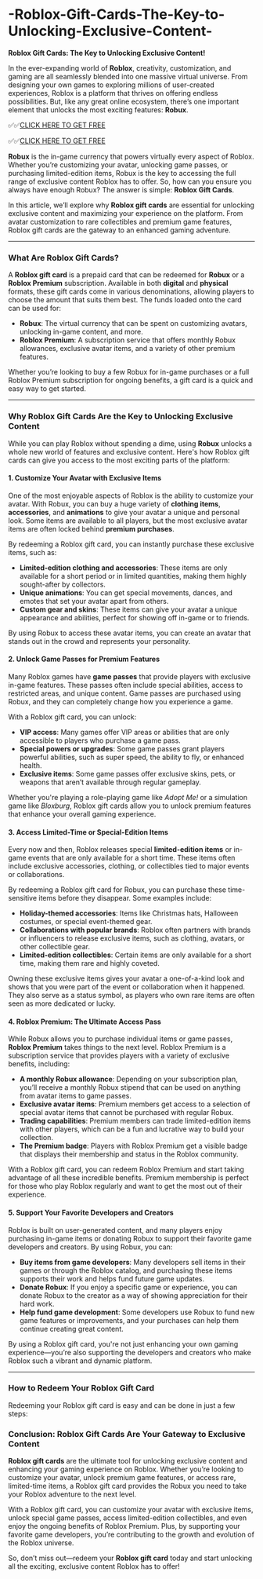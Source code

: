 # -Roblox-Gift-Cards-The-Key-to-Unlocking-Exclusive-Content-

**Roblox Gift Cards: The Key to Unlocking Exclusive Content!**

In the ever-expanding world of **Roblox**, creativity, customization, and gaming are all seamlessly blended into one massive virtual universe. From designing your own games to exploring millions of user-created experiences, Roblox is a platform that thrives on offering endless possibilities. But, like any great online ecosystem, there’s one important element that unlocks the most exciting features: **Robux**.

✅✅[CLICK HERE TO GET FREE](https://tinyurl.com/ycy7cnvj)

✅✅[CLICK HERE TO GET FREE](https://tinyurl.com/ycy7cnvj)

**Robux** is the in-game currency that powers virtually every aspect of Roblox. Whether you’re customizing your avatar, unlocking game passes, or purchasing limited-edition items, Robux is the key to accessing the full range of exclusive content Roblox has to offer. So, how can you ensure you always have enough Robux? The answer is simple: **Roblox Gift Cards**.

In this article, we’ll explore why **Roblox gift cards** are essential for unlocking exclusive content and maximizing your experience on the platform. From avatar customization to rare collectibles and premium game features, Roblox gift cards are the gateway to an enhanced gaming adventure.

---

### **What Are Roblox Gift Cards?**

A **Roblox gift card** is a prepaid card that can be redeemed for **Robux** or a **Roblox Premium** subscription. Available in both **digital** and **physical** formats, these gift cards come in various denominations, allowing players to choose the amount that suits them best. The funds loaded onto the card can be used for:

- **Robux**: The virtual currency that can be spent on customizing avatars, unlocking in-game content, and more.
- **Roblox Premium**: A subscription service that offers monthly Robux allowances, exclusive avatar items, and a variety of other premium features.

Whether you’re looking to buy a few Robux for in-game purchases or a full Roblox Premium subscription for ongoing benefits, a gift card is a quick and easy way to get started.

---

### **Why Roblox Gift Cards Are the Key to Unlocking Exclusive Content**

While you can play Roblox without spending a dime, using **Robux** unlocks a whole new world of features and exclusive content. Here's how Roblox gift cards can give you access to the most exciting parts of the platform:

#### **1. Customize Your Avatar with Exclusive Items**

One of the most enjoyable aspects of Roblox is the ability to customize your avatar. With Robux, you can buy a huge variety of **clothing items**, **accessories**, and **animations** to give your avatar a unique and personal look. Some items are available to all players, but the most exclusive avatar items are often locked behind **premium purchases**.

By redeeming a Roblox gift card, you can instantly purchase these exclusive items, such as:

- **Limited-edition clothing and accessories**: These items are only available for a short period or in limited quantities, making them highly sought-after by collectors.
- **Unique animations**: You can get special movements, dances, and emotes that set your avatar apart from others.
- **Custom gear and skins**: These items can give your avatar a unique appearance and abilities, perfect for showing off in-game or to friends.

By using Robux to access these avatar items, you can create an avatar that stands out in the crowd and represents your personality.

#### **2. Unlock Game Passes for Premium Features**

Many Roblox games have **game passes** that provide players with exclusive in-game features. These passes often include special abilities, access to restricted areas, and unique content. Game passes are purchased using Robux, and they can completely change how you experience a game.

With a Roblox gift card, you can unlock:

- **VIP access**: Many games offer VIP areas or abilities that are only accessible to players who purchase a game pass.
- **Special powers or upgrades**: Some game passes grant players powerful abilities, such as super speed, the ability to fly, or enhanced health.
- **Exclusive items**: Some game passes offer exclusive skins, pets, or weapons that aren’t available through regular gameplay.

Whether you're playing a role-playing game like *Adopt Me!* or a simulation game like *Bloxburg*, Roblox gift cards allow you to unlock premium features that enhance your overall gaming experience.

#### **3. Access Limited-Time or Special-Edition Items**

Every now and then, Roblox releases special **limited-edition items** or in-game events that are only available for a short time. These items often include exclusive accessories, clothing, or collectibles tied to major events or collaborations.

By redeeming a Roblox gift card for Robux, you can purchase these time-sensitive items before they disappear. Some examples include:

- **Holiday-themed accessories**: Items like Christmas hats, Halloween costumes, or special event-themed gear.
- **Collaborations with popular brands**: Roblox often partners with brands or influencers to release exclusive items, such as clothing, avatars, or other collectible gear.
- **Limited-edition collectibles**: Certain items are only available for a short time, making them rare and highly coveted.

Owning these exclusive items gives your avatar a one-of-a-kind look and shows that you were part of the event or collaboration when it happened. They also serve as a status symbol, as players who own rare items are often seen as more dedicated or lucky.

#### **4. Roblox Premium: The Ultimate Access Pass**

While Robux allows you to purchase individual items or game passes, **Roblox Premium** takes things to the next level. Roblox Premium is a subscription service that provides players with a variety of exclusive benefits, including:

- **A monthly Robux allowance**: Depending on your subscription plan, you’ll receive a monthly Robux stipend that can be used on anything from avatar items to game passes.
- **Exclusive avatar items**: Premium members get access to a selection of special avatar items that cannot be purchased with regular Robux.
- **Trading capabilities**: Premium members can trade limited-edition items with other players, which can be a fun and lucrative way to build your collection.
- **The Premium badge**: Players with Roblox Premium get a visible badge that displays their membership and status in the Roblox community.

With a Roblox gift card, you can redeem Roblox Premium and start taking advantage of all these incredible benefits. Premium membership is perfect for those who play Roblox regularly and want to get the most out of their experience.

#### **5. Support Your Favorite Developers and Creators**

Roblox is built on user-generated content, and many players enjoy purchasing in-game items or donating Robux to support their favorite game developers and creators. By using Robux, you can:

- **Buy items from game developers**: Many developers sell items in their games or through the Roblox catalog, and purchasing these items supports their work and helps fund future game updates.
- **Donate Robux**: If you enjoy a specific game or experience, you can donate Robux to the creator as a way of showing appreciation for their hard work.
- **Help fund game development**: Some developers use Robux to fund new game features or improvements, and your purchases can help them continue creating great content.

By using a Roblox gift card, you're not just enhancing your own gaming experience—you’re also supporting the developers and creators who make Roblox such a vibrant and dynamic platform.

---

### **How to Redeem Your Roblox Gift Card**

Redeeming your Roblox gift card is easy and can be done in just a few steps:


### **Conclusion: Roblox Gift Cards Are Your Gateway to Exclusive Content**

**Roblox gift cards** are the ultimate tool for unlocking exclusive content and enhancing your gaming experience on Roblox. Whether you’re looking to customize your avatar, unlock premium game features, or access rare, limited-time items, a Roblox gift card provides the Robux you need to take your Roblox adventure to the next level.

With a Roblox gift card, you can customize your avatar with exclusive items, unlock special game passes, access limited-edition collectibles, and even enjoy the ongoing benefits of Roblox Premium. Plus, by supporting your favorite game developers, you’re contributing to the growth and evolution of the Roblox universe.

So, don’t miss out—redeem your **Roblox gift card** today and start unlocking all the exciting, exclusive content Roblox has to offer!
